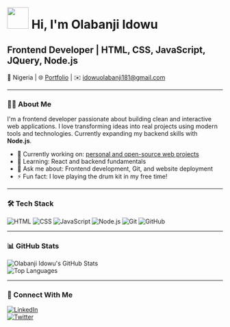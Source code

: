 # <img src="https://media.giphy.com/media/hvRJCLFzcasrR4ia7z/giphy.gif" width="50" /> Hi, I'm Olabanji Idowu

## Frontend Developer | HTML, CSS, JavaScript, JQuery, Node.js

📍 Nigeria | 🌐 [Portfolio](https://github.com/idobanj) | ✉️ idowuolabanji181@gmail.com

---

### 👨‍💻 About Me  
I'm a frontend developer passionate about building clean and interactive web applications. I love transforming ideas into real projects using modern tools and technologies. Currently expanding my backend skills with **Node.js**.

- 🔭 Currently working on: [personal and open-source web projects](https://github.com/idobanj/Newsletter-Signup)  
- 🌱 Learning: React and backend fundamentals  
- 💬 Ask me about: Frontend development, Git, and website deployment  
- ⚡ Fun fact: I love playing the drum kit in my free time!  

---

### 🛠️ Tech Stack  
![HTML](https://img.shields.io/badge/HTML5-E34F26?style=flat&logo=html5&logoColor=white)
![CSS](https://img.shields.io/badge/CSS3-1572B6?style=flat&logo=css3&logoColor=white)
![JavaScript](https://img.shields.io/badge/JavaScript-F7DF1E?style=flat&logo=javascript&logoColor=black)
![Node.js](https://img.shields.io/badge/Node.js-339933?style=flat&logo=node.js&logoColor=white)
![Git](https://img.shields.io/badge/Git-F05032?style=flat&logo=git&logoColor=white)
![GitHub](https://img.shields.io/badge/GitHub-181717?style=flat&logo=github&logoColor=white)

---

### 📊 GitHub Stats  
![Olabanji Idowu's GitHub Stats](https://github-readme-stats.vercel.app/api?username=idobanj&show_icons=true&theme=radical)  
![Top Languages](https://github-readme-stats.vercel.app/api/top-langs/?username=idobanj&layout=compact)

---

### 🔗 Connect With Me  
[![LinkedIn](https://img.shields.io/badge/LinkedIn-0077B5?style=flat&logo=linkedin&logoColor=white)](https://linkedin.com/comm/mynetwork/discovery-see-all?usecase=PEOPLE_FOLLOWS&followMember=olabanji-idowu-6176ab297)  
[![Twitter](https://img.shields.io/badge/Twitter-1DA1F2?style=flat&logo=twitter&logoColor=white)](https://x.com/iam_idobanj181)


<!--
**idobanj/idobanj** is a ✨ _special_ ✨ repository because its `README.md` (this file) appears on your GitHub profile.

Here are some ideas to get you started:

- 🔭 I’m currently working on ...
- 🌱 I’m currently learning ...
- 👯 I’m looking to collaborate on ...
- 🤔 I’m looking for help with ...
- 💬 Ask me about ...
- 📫 How to reach me: ...
- 😄 Pronouns: ...
- ⚡ Fun fact: ...
-->
